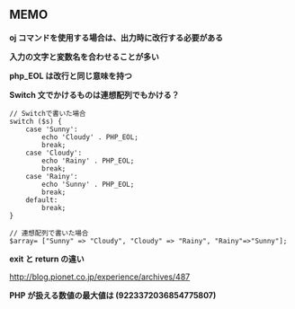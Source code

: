 ## MEMO

**oj コマンドを使用する場合は、出力時に改行する必要がある**

**入力の文字と変数名を合わせることが多い**

**php_EOL は改行と同じ意味を持つ**

**Switch 文でかけるものは連想配列でもかける？**

```:php
// Switchで書いた場合
switch ($s) {
    case 'Sunny':
        echo 'Cloudy' . PHP_EOL;
        break;
    case 'Cloudy':
        echo 'Rainy' . PHP_EOL;
        break;
    case 'Rainy':
        echo 'Sunny' . PHP_EOL;
        break;
    default:
        break;
}

// 連想配列で書いた場合
$array= ["Sunny" => "Cloudy", "Cloudy" => "Rainy", "Rainy"=>"Sunny"];
```

**exit と return の違い**

http://blog.pionet.co.jp/experience/archives/487

**PHP が扱える数値の最大値は (9223372036854775807)**
